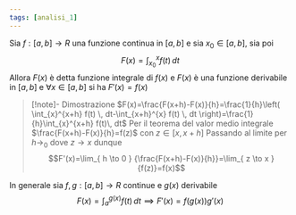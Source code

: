 ```yaml
---
tags: [analisi_1]
---
```

Sia $f:[a,b]\to R$ una funzione continua in $[a,b]$ e sia  $x_{0}\in[a,b]$, sia poi 
$$
F(x)=\int_{x_{0}}^{x} f(t)  \, dt
$$
Allora $F(x)$ è detta funzione integrale di $f(x)$ e $F(x)$ è una funzione derivabile in $[a,b]$ e $\forall {x} \in {[a,b]}$ si ha $F'(x)=f(x)$

>[!note]- Dimostrazione
>$F(x)=\frac{F(x+h)-F(x)}{h}=\frac{1}{h}\left( \int_{x}^{x+h} f(t)  \, dt-\int_{x+h}^{x} f(t)  \, dt \right)=\frac{1}{h}\int_{x}^{x+h} f(t)\, dt$
>Per il teorema del valor medio integrale $\frac{F(x+h)-F(x)}{h}=f(z)$ con $z\in[x,x+h]$
>Passando al limite per $h\to_{0}$ dove $z\to x$ dunque
>$$F'(x)=\lim_{ h \to 0 } {\frac{F(x+h)-F(x)}{h}}=\lim_{ z \to x } {f(z)}=f(x)$$
>

In generale sia $f,g:[a,b]\to R$ continue e $g(x)$ derivabile
$$
F(x)=\int_{a}^{g(x)} f(t) \, dt\implies F'(x)=f(g(x))g'(x)
$$